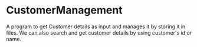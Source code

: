 # CustomerManagement
A program to get Customer details as input and manages it by storing it in files. We can also search and get customer details by using customer's id or name.

